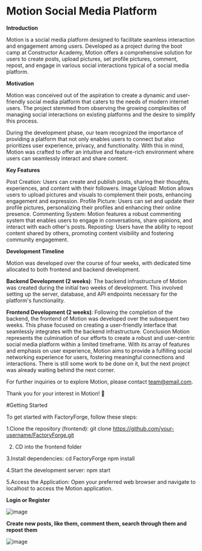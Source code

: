 # Motion Social Media Platform

**Introduction**

Motion is a social media platform designed to facilitate seamless interaction and engagement among users. Developed as a project during the boot camp at Constructor Academy, Motion offers a comprehensive solution for users to create posts, upload pictures, set profile pictures, comment, repost, and engage in various social interactions typical of a social media platform.

**Motivation**

Motion was conceived out of the aspiration to create a dynamic and user-friendly social media platform that caters to the needs of modern internet users. The project stemmed from observing the growing complexities of managing social interactions on existing platforms and the desire to simplify this process.

During the development phase, our team recognized the importance of providing a platform that not only enables users to connect but also prioritizes user experience, privacy, and functionality. With this in mind, Motion was crafted to offer an intuitive and feature-rich environment where users can seamlessly interact and share content.

**Key Features**

Post Creation: Users can create and publish posts, sharing their thoughts, experiences, and content with their followers.
Image Upload: Motion allows users to upload pictures and visuals to complement their posts, enhancing engagement and expression.
Profile Picture: Users can set and update their profile pictures, personalizing their profiles and enhancing their online presence.
Commenting System: Motion features a robust commenting system that enables users to engage in conversations, share opinions, and interact with each other's posts.
Reposting: Users have the ability to repost content shared by others, promoting content visibility and fostering community engagement.

**Development Timeline**

Motion was developed over the course of four weeks, with dedicated time allocated to both frontend and backend development.

**Backend Development (2 weeks)**: 
The backend infrastructure of Motion was created during the initial two weeks of development. This involved setting up the server, database, and API endpoints necessary for the platform's functionality.

**Frontend Development (2 weeks)**: 
Following the completion of the backend, the frontend of Motion was developed over the subsequent two weeks. This phase focused on creating a user-friendly interface that seamlessly integrates with the backend infrastructure.
Conclusion
Motion represents the culmination of our efforts to create a robust and user-centric social media platform within a limited timeframe. With its array of features and emphasis on user experience, Motion aims to provide a fulfilling social networking experience for users, fostering meaningful connections and interactions. There is still some work to be done on it, but the next project was already waiting behind the next corner.

For further inquiries or to explore Motion, please contact team@email.com.

Thank you for your interest in Motion! 🚀

#Getting Started

To get started with FactoryForge, follow these steps:

1.Clone the repository (frontend): git clone https://github.com/your-username/FactoryForge.git

2. CD into the frontend folder

3.Install dependencies: cd FactoryForge npm install

4.Start the development server: npm start

5.Access the Application: Open your preferred web browser and navigate to localhost to access the Motion application.


**Login or Register**

![image](https://github.com/Khilaar/Motion/assets/127531444/262e8d27-cba7-4034-a395-f633d7a5db91)

**Create new posts, like them, comment them, search through them and repost them**

![image](https://github.com/Khilaar/Motion/assets/127531444/7c5e11c9-c829-4c6d-980f-3a6987d4be81)


